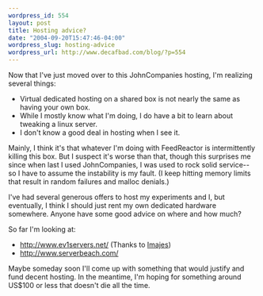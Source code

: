 ```yaml
--- 
wordpress_id: 554
layout: post
title: Hosting advice?
date: "2004-09-20T15:47:46-04:00"
wordpress_slug: hosting-advice
wordpress_url: http://www.decafbad.com/blog/?p=554
---
```

Now that I've just moved over to this JohnCompanies hosting, I'm realizing several things:

* Virtual dedicated hosting on a shared box is not nearly the same as having your own box.
* While I mostly know what I'm doing, I do have a bit to learn about tweaking a linux server.
* I don't know a good deal in hosting when I see it.

Mainly, I think it's that whatever I'm doing with FeedReactor is intermittently killing this box.  But I suspect it's worse than that, though this surprises me since when last I used JohnCompanies, I was used to rock solid service-- so I have to assume the instability is my fault.  (I keep hitting memory limits that result in random failures and malloc denials.)

I've had several generous offers to host my experiments and I, but eventually, I think I should just rent my own dedicated hardware somewhere.  Anyone have some good advice on where and how much?

So far I'm looking at:

* <http://www.ev1servers.net/> (Thanks to [Imajes](http://imajes.info/))
* <http://www.serverbeach.com/>

Maybe someday soon I'll come up with something that would justify and fund decent hosting.  In the meantime, I'm hoping for something around US$100 or less that doesn't die all the time.
